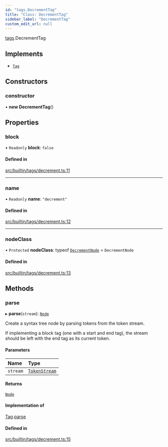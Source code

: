 ```yaml
---
id: "tags.DecrementTag"
title: "Class: DecrementTag"
sidebar_label: "DecrementTag"
custom_edit_url: null
---
```


[tags](../namespaces/tags.md).DecrementTag

## Implements

- [`Tag`](../interfaces/Tag.md)

## Constructors

### constructor

• **new DecrementTag**()

## Properties

### block

• `Readonly` **block**: ``false``

#### Defined in

[src/builtin/tags/decrement.ts:11](https://github.com/jg-rp/liquidscript/blob/6bed77c/src/builtin/tags/decrement.ts#L11)

___

### name

• `Readonly` **name**: ``"decrement"``

#### Defined in

[src/builtin/tags/decrement.ts:12](https://github.com/jg-rp/liquidscript/blob/6bed77c/src/builtin/tags/decrement.ts#L12)

___

### nodeClass

• `Protected` **nodeClass**: typeof [`DecrementNode`](tags.DecrementNode.md) = `DecrementNode`

#### Defined in

[src/builtin/tags/decrement.ts:13](https://github.com/jg-rp/liquidscript/blob/6bed77c/src/builtin/tags/decrement.ts#L13)

## Methods

### parse

▸ **parse**(`stream`): [`Node`](../interfaces/Node.md)

Create a syntax tree node by parsing tokens from the token
stream.

If implementing a block tag (one with a start and end tag),
the stream should be left with the end tag as its current
token.

#### Parameters

| Name | Type |
| :------ | :------ |
| `stream` | [`TokenStream`](../interfaces/tokens.TokenStream.md) |

#### Returns

[`Node`](../interfaces/Node.md)

#### Implementation of

[Tag](../interfaces/Tag.md).[parse](../interfaces/Tag.md#parse)

#### Defined in

[src/builtin/tags/decrement.ts:15](https://github.com/jg-rp/liquidscript/blob/6bed77c/src/builtin/tags/decrement.ts#L15)
